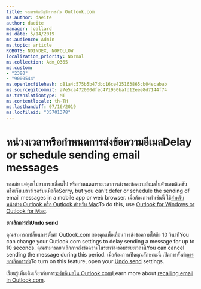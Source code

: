 ```yaml
---
title: รอการตัดบัญชีการส่งใน Outlook.com
ms.author: daeite
author: daeite
manager: joallard
ms.date: 5/14/2019
ms.audience: Admin
ms.topic: article
ROBOTS: NOINDEX, NOFOLLOW
localization_priority: Normal
ms.collection: Adm_O365
ms.custom:
- "2380"
- "9000544"
ms.openlocfilehash: d81a4c575b5b47dbc16ce425163865cb04ecabab
ms.sourcegitcommit: a7e5ca472000dfec471950bafd12eee8d7144f74
ms.translationtype: MT
ms.contentlocale: th-TH
ms.lasthandoff: 07/16/2019
ms.locfileid: "35701378"
---
```

# <a name="delay-or-schedule-sending-email-messages"></a><span data-ttu-id="b02fb-102">หน่วงเวลาหรือกำหนดการส่งข้อความอีเมล</span><span class="sxs-lookup"><span data-stu-id="b02fb-102">Delay or schedule sending email messages</span></span>

<span data-ttu-id="b02fb-103">ขออภัย แต่คุณไม่สามารถเลื่อนไป หรือกำหนดตารางเวลาการส่งของข้อความอีเมลในตัวแอพลิเคชันหรือเว็บเบราว์เซอร์บนมือถือ</span><span class="sxs-lookup"><span data-stu-id="b02fb-103">Sorry, but you can't defer or schedule the sending of email messages in a mobile app or web browser.</span></span> <span data-ttu-id="b02fb-104">เมื่อต้องการทำเช่นนี้ ใช้[สำหรับหน้าต่าง Outlook หรือ Outlook สำหรับ Mac](https://products.office.com/outlook/email-and-calendar-software-microsoft-outlook)</span><span class="sxs-lookup"><span data-stu-id="b02fb-104">To do this, use [Outlook for Windows or Outlook for Mac](https://products.office.com/outlook/email-and-calendar-software-microsoft-outlook).</span></span>

<span data-ttu-id="b02fb-105">**ยกเลิกการส่ง**</span><span class="sxs-lookup"><span data-stu-id="b02fb-105">**Undo send**</span></span>

<span data-ttu-id="b02fb-106">คุณสามารถเปลี่ยนการตั้งค่า Outlook.com ของคุณเพื่อเลื่อนการส่งข้อความได้ถึง 10 วินาที</span><span class="sxs-lookup"><span data-stu-id="b02fb-106">You can change your Outlook.com settings to delay sending a message for up to 10 seconds.</span></span> <span data-ttu-id="b02fb-107">คุณสามารถยกเลิกการส่งข้อความในระหว่างรอบระยะเวลานี้</span><span class="sxs-lookup"><span data-stu-id="b02fb-107">You can cancel sending the message during this period.</span></span> <span data-ttu-id="b02fb-108">เมื่อต้องการเปิดคุณลักษณะนี้ เปิดการตั้งค่า[การยกเลิกการส่ง](https://outlook.live.com/mail/options/mail/messageContent/undoSend)</span><span class="sxs-lookup"><span data-stu-id="b02fb-108">To turn on this feature, open your [Undo send](https://outlook.live.com/mail/options/mail/messageContent/undoSend) settings.</span></span>

<span data-ttu-id="b02fb-109">เรียนรู้เพิ่มเติมเกี่ยวกับการ[ระงับอีเมลใน Outlook.com](https://support.office.com/article/c069ddde-5282-4085-8f4c-d7b133324f8a?wt.mc_id=Office_Outlook_com_Alchemy)</span><span class="sxs-lookup"><span data-stu-id="b02fb-109">Learn more about [recalling email in Outlook.com](https://support.office.com/article/c069ddde-5282-4085-8f4c-d7b133324f8a?wt.mc_id=Office_Outlook_com_Alchemy).</span></span>